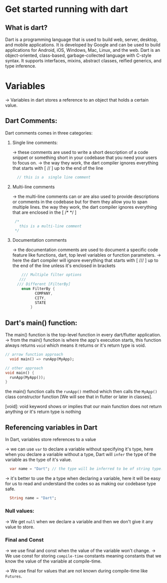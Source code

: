 # Get started running with dart

## What is dart? 

Dart is a programming language that is used to build web, server, desktop, and mobile applications. It is developed by Google and can be used to build applications for Android, iOS, Windows, Mac, Linux, and the web. Dart is an object-oriented, class-based, garbage-collected language with C-style syntax. It supports interfaces, mixins, abstract classes, reified generics, and type inference.

# Variables

-> Variables in dart stores a reference to an object that holds a certain value.


## Dart Comments: 

Dart comments comes in three categories: 

1. Single line comments: 
    
    -> these comments are used to write a short description of a code snippet or something short in your codebase that you need your users to focus on.
    -> the way they work, the dart compiler ignores everything that starts with [ // ] up to the end of the line

    ```dart
      // this is a  single line comment
    ```

2. Multi-line comments
    
    -> the multi-line comments can or are also used to provide descriptions or comments in the codebase but for them they allow you to span multiple lines. the way they work, the dart compiler ignores everything that are enclosed in the [ /*  */ ]

    ```dart
     /*
       this is a multi-line comment
     */
    ```
3. Documentation comments

    -> the documentation comments are used to document a specific code feature like functions, dart, top level variables or function parameters.
    -> here the dart compiler will ignore everything that starts with [ /// ] up to the end of the line  unless it's enclosed in brackets

    ```dart
        /// Multiple filter options
       ///
      /// Different [FilterBy]
        enum FilterBy {
              COMPANY,
              CITY,
              STATE
            }
    ```

## Dart's main() function: 

The main() function is the top-level function in every dart/flutter application.
-> from the main() function is where the app's execution starts, this function always returns `void` which means it returns or it's return type is void.

```dart
// arrow function approach
  void main() => runApp(MyApp);

// other approach
void main() {
  runApp(MyApp());
}
```

the main() function calls the `runApp()` method which then calls the `MyApp()` class constructor function [We will see that in flutter or later in classes].

[void]: void keyword shows or implies that our main function does not return anything or it's return type is nothing

## Referencing variables in Dart

In Dart, variables store references to a value

-> we can use `var` to declare a variable without specifying it's type, here when you declare a variable without a type, Dart will `infer` the type of the variable as the type of it's value.

```dart
  var name = "Dart"; // the type will be inferred to be of string type.
```

-> it's better to use the a type when declaring a variable, here it will be easy for us to read and understand the codes so as making our codebase type safe.

```dart
  String name = "Dart";
```

### Null values: 
-> We get `null` when we declare a variable and then we don't give it any value to store.

### Final and Const

-> we use final and const when the value of the variable won't change.
-> We use const for storing `compile-time` constants meaning constants that we know the value of the variable at compile-time.

-> We use final for values that are not known  during compile-time like `Futures`.